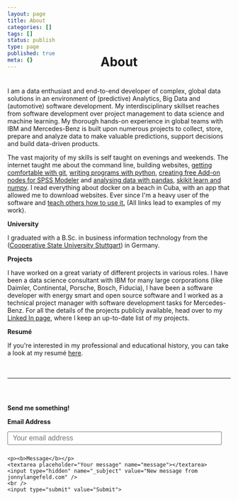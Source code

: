 ```yaml
---
layout: page
title: About
categories: []
tags: []
status: publish
type: page
published: true
meta: {}
---
```


<h1 style="text-align: center; margin-bottom: 40px; margin-top: -50px">About</h1>

<div>
  <p>I am a data enthusiast and end-to-end developer of complex, global data solutions in an environment of (predictive) Analytics, Big Data and (automotive) software development. My interdisciplinary skillset reaches from software development over project management to data science and machine learning. My thorough hands-on experience in global teams with IBM and Mercedes-Benz is built upon numerous projects to collect, store, prepare and analyze data to make valuable predictions, support decisions and build data-driven products.</p>

  <p>The vast majority of my skills is self taught on evenings and weekends. The internet taught me about the command line, building websites, <a href="https://github.com/jonnylangefeld">getting comfortable with git</a>, <a href="https://github.com/jonnylangefeld/ChordPro">writing programs with python</a>, <a href="https://github.com/jonnylangefeld/SPSSTwitter">creating free Add-on nodes for SPSS Modeler</a> and <a h href="https://www.kaggle.com/jonnylangefeld/explore-dividends">analysing data with pandas</a>, <a href="https://github.com/jonnylangefeld/learning/blob/master/Machine%20Learning/scikit-learn%20Classifier.ipynb">skikit learn and numpy</a>. I read everything about docker on a beach in Cuba, with an app that allowed me to download websites. Ever since I'm a heavy user of the software and <a href="https://www.youtube.com/watch?v=JprTjTViaEA&t=2s">teach others how to use it.</a> (All links lead to examples of my work).</p>

  <p><b>University</b></p>

  <p>I graduated with a B.Sc. in business information technology from the (<a href="http://www.dhbw.de/english/home.html" target="_blank">Cooperative State University Stuttgart</a>) in Germany.</p>

  <p><b>Projects</b></p>

  <p>I have worked on a great variaty of different projects in various roles. I have been a data science consultant with IBM for many large corporations (like Daimler, Continental, Porsche, Bosch, Fiducia), I have been a software developer with energy smart and open source software and I worked as a technical project manager with software development tasks for Mercedes-Benz. For all the details of the projects publicly available, head over to my <a href="http://www.dhbw.de/english/home.html" target="_blank">Linked In page</a>, where I keep an up-to-date list of my projects.</p>

  <p><b>Resumé</b></p>
  <p>If you're interested in my professional and educational history, you can take a look at my resumé <a href="/assets/about/Resumé Jonathan Langefeld.pdf" target="_blank">here</a>.</p>
</div>


<div style="width: 100%; float: left; margin-top: 20px">
  <hr />
  <form id="contactform" method="POST" action="https://formspree.io/jonny.langefeld@gmail.com">
    <p><b>Send me something!</b></p>
    <p><b>Email Address</b></p>
    <input type="email" name="_replyto" placeholder="Your email address">

    <p><b>Message</b></p>
    <textarea placeholder="Your message" name="message"></textarea>
    <input type="hidden" name="_subject" value="New message from jonnylangefeld.com" />
    <br />
    <input type="submit" value="Submit">
  </form>
</div>

<style type="text/css">
  #contactform {
    padding-top: 30px;
  }

  #contactform input[type="email"] {
    width: calc(100% - 20px);
    height: 30px;
    font-size: 16px;
    padding: 10px;
    margin-bottom: 10px;
  }

  #contactform textarea {
    width: calc(100% - 30px);
    height: 100px;
    font-size: 16px;
    border: 1px solid #ccc;
    background-color: #fafafa;
    padding: 15px;
    resize: vertical;
  }
  
  #contactform input[type="submit"] {
    display: inline-block;
    width: 127px;
    height: 42px;
    background-color: #272727;
    color: white;
    font-weight: 600;
    font-style: normal;
    font-size: 14px;
    border: none;
    margin-top: 10px;
    cursor: pointer;
  }
</style>
